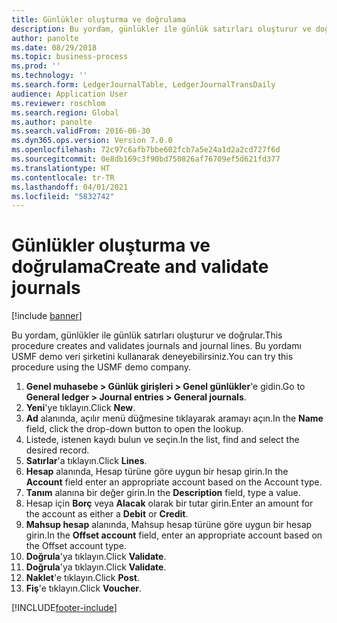 ```yaml
---
title: Günlükler oluşturma ve doğrulama
description: Bu yordam, günlükler ile günlük satırları oluşturur ve doğrular.
author: panolte
ms.date: 08/29/2018
ms.topic: business-process
ms.prod: ''
ms.technology: ''
ms.search.form: LedgerJournalTable, LedgerJournalTransDaily
audience: Application User
ms.reviewer: roschlom
ms.search.region: Global
ms.author: panolte
ms.search.validFrom: 2016-06-30
ms.dyn365.ops.version: Version 7.0.0
ms.openlocfilehash: 72c97c6afb7bbe602fcb7a5e24a1d2a2cd727f6d
ms.sourcegitcommit: 0e8db169c3f90bd750826af76709ef5d621fd377
ms.translationtype: HT
ms.contentlocale: tr-TR
ms.lasthandoff: 04/01/2021
ms.locfileid: "5832742"
---
```

# <a name="create-and-validate-journals"></a><span data-ttu-id="6f5d5-103">Günlükler oluşturma ve doğrulama</span><span class="sxs-lookup"><span data-stu-id="6f5d5-103">Create and validate journals</span></span>

[!include [banner](../../includes/banner.md)]

<span data-ttu-id="6f5d5-104">Bu yordam, günlükler ile günlük satırları oluşturur ve doğrular.</span><span class="sxs-lookup"><span data-stu-id="6f5d5-104">This procedure creates and validates journals and journal lines.</span></span> <span data-ttu-id="6f5d5-105">Bu yordamı USMF demo veri şirketini kullanarak deneyebilirsiniz.</span><span class="sxs-lookup"><span data-stu-id="6f5d5-105">You can try this procedure using the USMF demo company.</span></span>  

1. <span data-ttu-id="6f5d5-106">**Genel muhasebe > Günlük girişleri > Genel günlükler**'e gidin.</span><span class="sxs-lookup"><span data-stu-id="6f5d5-106">Go to **General ledger > Journal entries > General journals**.</span></span>
2. <span data-ttu-id="6f5d5-107">**Yeni**'ye tıklayın.</span><span class="sxs-lookup"><span data-stu-id="6f5d5-107">Click **New**.</span></span>
3. <span data-ttu-id="6f5d5-108">**Ad** alanında, açılır menü düğmesine tıklayarak aramayı açın.</span><span class="sxs-lookup"><span data-stu-id="6f5d5-108">In the **Name** field, click the drop-down button to open the lookup.</span></span>
4. <span data-ttu-id="6f5d5-109">Listede, istenen kaydı bulun ve seçin.</span><span class="sxs-lookup"><span data-stu-id="6f5d5-109">In the list, find and select the desired record.</span></span>
5. <span data-ttu-id="6f5d5-110">**Satırlar**'a tıklayın.</span><span class="sxs-lookup"><span data-stu-id="6f5d5-110">Click **Lines**.</span></span>
6. <span data-ttu-id="6f5d5-111">**Hesap** alanında, Hesap türüne göre uygun bir hesap girin.</span><span class="sxs-lookup"><span data-stu-id="6f5d5-111">In the **Account** field enter an appropriate account based on the Account type.</span></span>
7. <span data-ttu-id="6f5d5-112">**Tanım** alanına bir değer girin.</span><span class="sxs-lookup"><span data-stu-id="6f5d5-112">In the **Description** field, type a value.</span></span>
8. <span data-ttu-id="6f5d5-113">Hesap için **Borç** veya **Alacak** olarak bir tutar girin.</span><span class="sxs-lookup"><span data-stu-id="6f5d5-113">Enter an amount for the account as either a **Debit** or **Credit**.</span></span> 
9. <span data-ttu-id="6f5d5-114">**Mahsup hesap** alanında, Mahsup hesap türüne göre uygun bir hesap girin.</span><span class="sxs-lookup"><span data-stu-id="6f5d5-114">In the **Offset account** field, enter an appropriate account based on the Offset account type.</span></span>
10. <span data-ttu-id="6f5d5-115">**Doğrula**'ya tıklayın.</span><span class="sxs-lookup"><span data-stu-id="6f5d5-115">Click **Validate**.</span></span>
11. <span data-ttu-id="6f5d5-116">**Doğrula**'ya tıklayın.</span><span class="sxs-lookup"><span data-stu-id="6f5d5-116">Click **Validate**.</span></span>
12. <span data-ttu-id="6f5d5-117">**Naklet**'e tıklayın.</span><span class="sxs-lookup"><span data-stu-id="6f5d5-117">Click **Post**.</span></span>
13. <span data-ttu-id="6f5d5-118">**Fiş**'e tıklayın.</span><span class="sxs-lookup"><span data-stu-id="6f5d5-118">Click **Voucher**.</span></span>



[!INCLUDE[footer-include](../../../includes/footer-banner.md)]